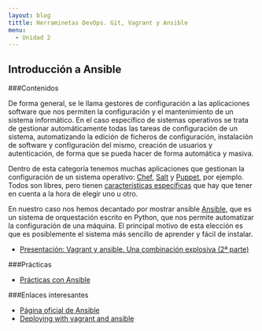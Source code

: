 ```yaml
---
layout: blog
tittle: Herraminetas DevOps. Git, Vagrant y Ansible
menu:
  - Unidad 2
---
```

## Introducción a Ansible

###Contenidos

De forma general, se le llama gestores de configuración a las aplicaciones software que nos permiten la configuración y el mantenimiento de un sistema informático. En el caso específico de sistemas operativos se trata de gestionar automáticamente todas las tareas de configuración de un sistema, automatizando la edición de ficheros de configuración, instalación de software y configuración del mismo, creación de usuarios y autenticación, de forma que se pueda hacer de forma automática y masiva. 

Dentro de esta categoría tenemos muchas aplicaciones que gestionan la configuración de un sistema operativo: [Chef](http://www.getchef.com/chef/), [Salt](http://www.saltstack.com/) y [Puppet](http://puppetlabs.com/), por ejemplo. Todos son libres, pero tienen [características específicas](http://en.wikipedia.org/wiki/Comparison_of_open_source_configuration_management_software) que hay que tener en cuenta a la hora de elegir uno u otro.

En nuestro caso nos hemos decantado por mostrar ansible [Ansible](http://www.ansible.com/home), que es un sistema de orquestación escrito en Python, que nos permite automatizar la configuración de una máquina. El principal motivo de esta elección es que es posiblemente el sistema más sencillo de aprender y fácil de instalar.

* [Presentación: Vagrant y ansible. Una combinación explosiva (2ª parte)](presentacion_ansible)

###Prácticas

* [Prácticas con Ansible](practica_ansible)

###Enlaces interesantes

* [Página oficial de Ansible](http://www.ansible.com/home)
* [Deploying with vagrant and ansible](https://speakerdeck.com/yeukhon/deploying-with-vagrant-and-ansible)



